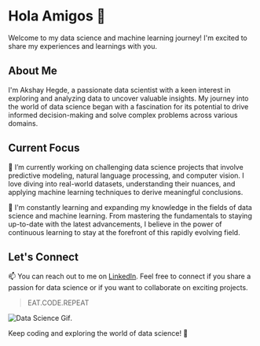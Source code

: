 # Hola Amigos  👋

Welcome to my data science and machine learning journey! I'm excited to share my experiences and learnings with you.

## About Me

I'm Akshay Hegde, a passionate data scientist with a keen interest in exploring and analyzing data to uncover valuable insights. My journey into the world of data science began with a fascination for its potential to drive informed decision-making and solve complex problems across various domains.

## Current Focus

🔭 I’m currently working on challenging data science projects that involve predictive modeling, natural language processing, and computer vision. I love diving into real-world datasets, understanding their nuances, and applying machine learning techniques to derive meaningful conclusions.

🌱 I'm constantly learning and expanding my knowledge in the fields of data science and machine learning. From mastering the fundamentals to staying up-to-date with the latest advancements, I believe in the power of continuous learning to stay at the forefront of this rapidly evolving field.

## Let's Connect

📫 You can reach out to me on [LinkedIn](https://www.linkedin.com/in/akshay-hegde-3b2b36202/). Feel free to connect if you share a passion for data science or if you want to collaborate on exciting projects.

> EAT.CODE.REPEAT

![Data Science Gif](https://media.giphy.com/media/r3Zq5WGdewkiewvxCh/giphy-downsized-large.gif).

Keep coding and exploring the world of data science! 🚀


